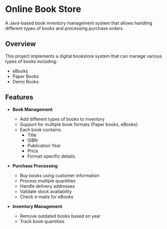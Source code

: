 # Online Book Store

A Java-based book inventory management system that allows handling different types of books and processing purchase orders.

## Overview

This project implements a digital bookstore system that can manage various types of books including:
- eBooks
- Paper Books
- Demo Books

## Features

- **Book Management**
  - Add different types of books to inventory
  - Support for multiple book formats (Paper books, eBooks)
  - Each book contains:
    - Title
    - ISBN
    - Publication Year
    - Price
    - Format-specific details.

- **Purchase Processing**
  - Buy books using customer information
  - Process multiple quantities
  - Handle delivery addresses
  - Validate stock availability
  - Check e-mails for eBooks

- **Inventory Management**
  - Remove outdated books based on year
  - Track book quantities
